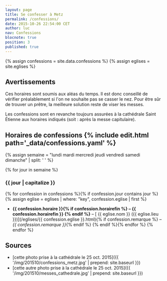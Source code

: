 ```yaml
---
layout: page
title: Se confesser à Metz
permalink: /confessions/
date: 2015-10-26 22:54:00 CET
author: luc
nav: Confessions
blocnote: true
position: 3
published: true
---
```


{% assign confessions = site.data.confessions %}
{% assign eglises = site.eglises %}

## Avertissements
Ces horaires sont soumis aux aléas du temps. Il est donc conseillé de vérifier préalablement si l'on ne souhaite pas se casser le nez. Pour être sûr de trouver un prêtre, la meilleure solution reste de viser les messes.

Les confessions sont en revanche toujours assurées à la cathédrale Saint Étienne aux horaires indiqués (soit : après la messe capitulaire).

<h2>Horaires de confessions <span class="source">{% include edit.html path='_data/confessions.yaml' %}</span></h2>

{% assign semaine = "lundi mardi mercredi jeudi vendredi samedi dimanche" | split: ' ' %}

{% for jour in semaine %}
### {{ jour | capitalize }}
{% for confession in confessions %}{% if confession.jour contains jour %}
{% assign eglise = eglises | where: "key", confession.eglise | first %}
- <strong>{{ confession.horaire }}{% if confession.horairefin  %} – {{ confession.horairefin }} {% endif %}</strong> – [<i class="fa fa-map-marker"></i> {{ eglise.nom }} ({{ eglise.lieu }})](/eglises/{{ confession.eglise }}.html){% if confession.remarque %}<em> – {{ confession.remarque }}</em>{% endif %}
{% endif %}{% endfor %}
{% endfor %}


## Sources

- [cette photo prise à la cathédrale le 25 oct. 2015]({{ '/img/201510/confessions_metz.jpg' | prepend: site.baseurl }})
- [cette autre photo prise à la cathédrale le 25 oct. 2015]({{ '/img/201510/messes_cathedrale.jpg' | prepend: site.baseurl }})
